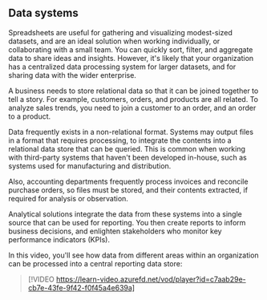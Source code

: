 ## Data systems

Spreadsheets are useful for gathering and visualizing modest-sized datasets, and are an ideal solution when working individually, or collaborating with a small team. You can quickly sort, filter, and aggregate data to share ideas and insights. However, it's likely that your organization has a centralized data processing system for larger datasets, and for sharing data with the wider enterprise. 

A business needs to store relational data so that it can be joined together to tell a story. For example, customers, orders, and products are all related. To analyze sales trends, you need to join a customer to an order, and an order to a product.

Data frequently exists in a non-relational format. Systems may output files in a format that requires processing, to integrate the contents into a relational data store that can be queried. This is common when working with third-party systems that haven't been developed in-house, such as systems used for manufacturing and distribution.

Also, accounting departments frequently process invoices and reconcile purchase orders, so files must be stored, and their contents extracted, if required for analysis or observation.

Analytical solutions integrate the data from these systems into a single source that can be used for reporting. You then create reports to inform business decisions, and enlighten stakeholders who monitor key performance indicators (KPIs).

In this video, you'll see how data from different areas within an organization can be processed into a central reporting data store:

> [!VIDEO https://learn-video.azurefd.net/vod/player?id=c7aab29e-cb7e-43fe-9f42-f0f45a4e639a]
